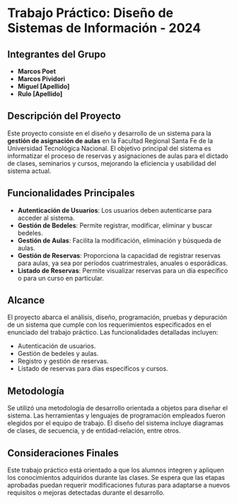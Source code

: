 # Trabajo Práctico: Diseño de Sistemas de Información - 2024

## Integrantes del Grupo

-   **Marcos Poet**
-   **Marcos Pividori**
-   **Miguel [Apellido]**
-   **Rulo [Apellido]**

## Descripción del Proyecto

Este proyecto consiste en el diseño y desarrollo de un sistema para la **gestión de asignación de aulas** en la Facultad Regional Santa Fe de la Universidad Tecnológica Nacional. El objetivo principal del sistema es informatizar el proceso de reservas y asignaciones de aulas para el dictado de clases, seminarios y cursos, mejorando la eficiencia y usabilidad del sistema actual.

## Funcionalidades Principales

-   **Autenticación de Usuarios**: Los usuarios deben autenticarse para acceder al sistema.
-   **Gestión de Bedeles**: Permite registrar, modificar, eliminar y buscar bedeles.
-   **Gestión de Aulas**: Facilita la modificación, eliminación y búsqueda de aulas.
-   **Gestión de Reservas**: Proporciona la capacidad de registrar reservas para aulas, ya sea por períodos cuatrimestrales, anuales o esporádicas.
-   **Listado de Reservas**: Permite visualizar reservas para un día específico o para un curso en particular.

## Alcance

El proyecto abarca el análisis, diseño, programación, pruebas y depuración de un sistema que cumple con los requerimientos especificados en el enunciado del trabajo práctico. Las funcionalidades detalladas incluyen:

-   Autenticación de usuarios.
-   Gestión de bedeles y aulas.
-   Registro y gestión de reservas.
-   Listado de reservas para días específicos y cursos.

## Metodología

Se utilizó una metodología de desarrollo orientada a objetos para diseñar el sistema. Las herramientas y lenguajes de programación empleados fueron elegidos por el equipo de trabajo. El diseño del sistema incluye diagramas de clases, de secuencia, y de entidad-relación, entre otros.

## Consideraciones Finales

Este trabajo práctico está orientado a que los alumnos integren y apliquen los conocimientos adquiridos durante las clases. Se espera que las etapas aprobadas puedan requerir modificaciones futuras para adaptarse a nuevos requisitos o mejoras detectadas durante el desarrollo.
